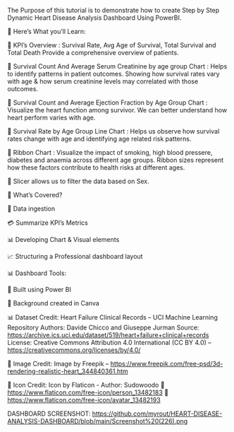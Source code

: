 The Purpose of this tutorial is to demonstrate how to create Step by Step Dynamic Heart Disease Analysis Dashboard Using PowerBI.

🚀 Here’s What you’ll Learn:

📌 KPI’s Overview : Survival Rate, Avg Age of Survival, Total Survival and Total Death Provide a comprehensive overview of patients.

📌 Survival Count And Average Serum Creatinine by age group Chart : Helps to identify patterns in patient outcomes. Showing how survival rates vary with age & how serum creatinine levels may correlated with those outcomes.

📌 Survival Count and Average Ejection Fraction by Age Group Chart : Visualize the heart function among survivor. We can better understand how heart perform varies with age.

📌 Survival Rate by Age Group Line Chart : Helps us observe how survival rates change with age and identifying age related risk patterns.

📌 Ribbon Chart : Visualize the impact of smoking, high blood pressere, diabetes and anaemia across different age groups. Ribbon sizes represent how these factors contribute to health risks at different ages.

📌 Slicer allows us to filter the data based on Sex.

🚀 What’s Covered?

📝 Data ingestion

💳 Summarize KPI’s Metrics

📊 Developing Chart & Visual elements

📈 Structuring a Professional dashboard layout

📊 Dashboard Tools:

📌 Built using Power BI

📌 Background created in Canva

📊 Dataset Credit: Heart Failure Clinical Records – UCI Machine Learning Repository Authors: Davide Chicco and Giuseppe Jurman Source: https://archive.ics.uci.edu/dataset/519/heart+failure+clinical+records License: Creative Commons Attribution 4.0 International (CC BY 4.0) –https://creativecommons.org/licenses/by/4.0/


🎨 Image Credit: Image by Freepik – https://www.freepik.com/free-psd/3d-rendering-realistic-heart_344840361.htm

🎨 Icon Credit: Icon by Flaticon - Author: Sudowoodo 📌 https://www.flaticon.com/free-icon/person_13482183 📌 https://www.flaticon.com/free-icon/avatar_13482193

DASHBOARD SCREENSHOT: https://github.com/myrout/HEART-DISEASE-ANALYSIS-DASHBOARD/blob/main/Screenshot%20(226).png


